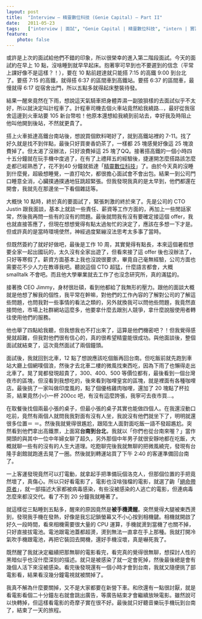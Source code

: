 ```yaml
---
layout: post
title:  "Interview – 精靈數位科技 (Genie Capital) – Part II"
date:   2011-05-23
tags:   ["interview | 面試", "Genie Capital | 精靈數位科技", "intern | 實習"]
feature:
    photo: false
---
```


或許是上次的面試給他們不錯的印象，所以很榮幸的進入第二階段面試。今天的面試約在早上 10 點，沒啥睡到就早早起床。抱著寧可早到也不要遲到的信念（平常上課好像不是這樣？！），要在 10 點前趕達就只能搭 7:15 的高鐵 9:00 到台北了。要搭 7:15 的高鐵，就得搭 6:37 的區間車到高鐵站。要搭 6:37 的區間車，最慢就得 6:17 從宿舍出門，所以五點多就得起床整裝待發。

結果一醒來竟然在下雨，想說這天氣騎車把身體弄濕一副狼狽樣的去面試似乎不太好，所以就決定叫計程車了。計程車司機去個火車站竟然給我繞路...，最好從我宿舍這邊到火車站要 105 新台幣啦！他原本還想給我繞到前站去，幸好我及時阻止他叫他開到後站，不然就更貴了。

搭上火車抵達高鐵台南站後，想說買個飲料喝好了，就到高鐵站裡的 7-11。找了好久就是找不到伴點，最後只好買麥香奶茶了，一樣都 25 塊感覺好像這 25 塊浪費掉了。但太渴了沒辦法，只好浪費掉這 25 塊了QQ。接著搭高鐵的一個小時四十五分鐘就在玩手機中度過了，在有了上禮拜五的經驗後，捷運開怎麼搭路該怎麼走都已經熟悉了，花不到40 分鐘就抵達「[精靈數位科技](http://geniecapital.com/)」了。由於今天真的沒睡到什麼覺，超級想睡覺，一直打哈欠，都很擔心面試會不會出包。結果一到公司門口睡意全消，心臟撲通撲通地狂跳超緊張。但我發現我真的是太早到，他們都還在開會，我就先在那邊坐一下看個雜誌等。

大概快 10 點時，終於真的要面試了，緊張刺激的終於來了。先是公司的 CTO Justin 跟我面談，基本上就談一些責任、薪資等工作方面的，再加上一些閒話家常，然後我再問一些有的沒有的問題。最後就問我有沒有要確定接這個 offer，我也就直接答應了，但現在想想覺得有點太過匆忙的決定了，應該在多想一下才是。但或許真的是當時環境使然，神經過度緊繃沒法思考太多事了當時。

但既然簽約了就好好做吧，最後是工作 10 周，其實覺得有點長，本來這個暑假想要全家一起出國玩的，太久沒有全家出遊了，但看來接了這 offer 後也沒辦法了，只好等寒假了。薪資方面基本上我也沒說很要求，畢竟自己毫無經驗，公司方面也需要花不少人力在教導我吧。聽說這個 CTO 超猛，什麼語言都會，大概 smalltalk 不會吧。而且他大學畢業就去工作了也沒念研究所，真的滿猛的。

接著換 CEO Jimmy，身材很壯碩，看到他都給了我無形的壓力。跟他的面談大概就是他想了解我的個性，我平常在幹嘛，對他們的工作內容的了解對公司的了解這些問題，也問我對一些事情的看法之類的，另外就換我可以問他些問題，我竟然直接問他，市場上社群網站這麼多，他要拿什麼去跟別人競爭，拿什麼說服使用者轉往使用他們的服務。

他也舉了四點給我聽，但我想我也不打出來了，這算是他們機密吧？！但我覺得感覺就超難，但我對他們很有信心的，真的很希望精靈能很成功。與他面談後，整個面試就結束了，這次竟然面試了兩個鐘頭。

面試後，我就回到北車，12 點了想說應該吃個飯再回台南。但吃飯前就先跑到車站大廳上個網噗個浪，然後才去北車二樓的微風找東西吃，因為下雨了也懶得走出北車了。晃了晃都發現超貴了，300、400、500 等價位都有，最後看到一個台灣夜市的區塊，但沒看到我想吃的，後來看到咖哩皇宮的區塊，就是裡面有各種咖哩店。最後挑了一家叫做印度風的，點了個優格雞肉咖哩，還加了 20 塊點了杯拉茶，結果竟然小小一杯 200cc 吧，有沒有這麼誇張，我寧可去夜市買...。

在取餐後找個兩最小張的桌子，但最小張的桌子其實也能做四個人。在我還沒動口吃前，竟然有兩個人就問我我對面有沒有人坐，我說沒有他們就坐下了，明明就還很多位置＝ ＝。然後我就覺得很尷尬，跟陌生人面對面吃飯一語不發超尷尬。突然看到他們拿出高鐵票，上面寫**台南到台北**，我就以「你們也從台南來喔？」當作開頭的與其中一位中年婦女聊了超久，另外那個中年男子就很安靜地都在吃飯，大概就聊一些有的沒有的人生大道理。吃飽聊完後我就無聊的把微風繞完，發現有台隆手創館就跑進去晃了一圈。然後就到轉運站買了下午 2:40 的客運準備回台南了。

一上客運發現竟然可以打電動，就拿起手把準備玩個洛克人，但那個位置的手把竟然壞了，真傷心。所以只好看電影了，電影也沒啥強檔的電影，就選了齣「[絕命帶原者](http://www.truemovie.com/2009moviedata/Carriers.htm)」，就一部描述大家都被病毒感染，有些沒被感染的人逃亡的電影，但連病毒怎麼來都沒交代。看了不到 20 分鐘我就睡著了。

就這樣從三點睡到五點多，醒來的原因竟然是**被手機燙醒**。突然覺得大腿被東西燙到，發現我手機在發熱，好像是我忘記鎖螢幕又不小心按到相機鍵。相機就開啟了好久一段時間，看來相機需要很大量的 CPU 運算，手機就燙到當機了也關不掉，只好直接拔電池。電池跟電池蓋都超燙，燙到無法一直拿在手上那種。我就打開冷氣吹手機跟電池，再把它裝回去開機，還好手機沒壞，真是嚇死我了。

既然醒了我就決定繼續把那無聊的電影看完，看完真的覺得很無聊，想探討人性的黑暗似乎也沒什麼深刻的描述。就只是被感染了就一定會死掉，然後最後總是會有幾個人活下來沒被感染。看完後發現還有一個小時才會到台南，我就又隨便挑了部電影看，結果看沒幾分鐘電視就被關掉了。

我真不解為什麼要關掉，又不是大家都要在新營下車。和欣還有一點很討厭，就是看電影看個二十分鐘左右就會跳出廣告，等廣告結束才會繼續放映電影。雖然說可以快轉掉，但這樣看電影的奇摩子實在很不好。最後就只好聽音樂玩手機玩到台南了，結束了一天的旅程。
